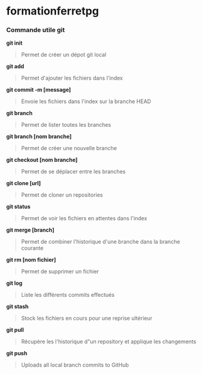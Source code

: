 # formationferretpg

###  Commande utile git

**git init**
>Permet de créer un dépot git local

**git add**
>Permet d'ajouter les fichiers dans l'index

**git commit -m [message]**
>Envoie les fichiers dans l'index sur la branche HEAD

**git branch**
>Permet de lister toutes les branches

**git branch [nom branche]**
>Permet de créer une nouvelle branche

**git checkout [nom branche]**
>Permet de se déplacer entre les branches

**git clone [url]**
>Permet de cloner un repositories

**git status**
>Permet de voir les fichiers en attentes dans l'index


**git merge [branch]**

>Permet de combiner l'historique d'une branche dans la branche courante

**git rm [nom fichier]**
>Permet de supprimer un fichier

**git log**
>Liste les différents commits effectués

**git stash**
>Stock les fichiers en cours pour une reprise ultérieur

**git pull**
>Récupère les l'historique d"un repository et applique les changements

**git push**
>Uploads all local branch commits to GitHub
